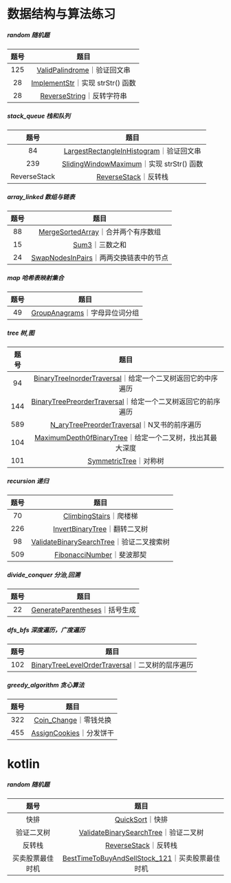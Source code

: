 # 数据结构与算法练习
#####  random 随机题
| 题号 | 题目|
| :---: | :---: |
| 125| [ValidPalindrome](https://github.com/wubobo952/LeetCode/blob/master/random/ValidPalindrome_125.java)｜验证回文串
| 28| [ImplementStr](https://github.com/wubobo952/LeetCode/blob/master/random/ImplementStr_28.java)｜实现 strStr() 函数
| 28| [ReverseString](https://github.com/wubobo952/LeetCode/blob/master/random/ReverseString_344.java)｜反转字符串
#####  stack_queue 栈和队列
| 题号 | 题目|
| :---: | :---: |
| 84| [LargestRectangleInHistogram](https://github.com/wubobo952/LeetCode/blob/master/stack_queue/LargestRectangleInHistogram_84.java)｜验证回文串
| 239| [SlidingWindowMaximum](https://github.com/wubobo952/LeetCode/blob/master/stack_queue/SlidingWindowMaximum_239.java)｜实现 strStr() 函数
| ReverseStack| [ReverseStack](https://github.com/wubobo952/LeetCode/blob/master/stack_queue/ReverseStack.java)｜反转栈
#####  array_linked 数组与链表
| 题号 | 题目|
| :---: | :---: |
| 88| [MergeSortedArray](https://github.com/wubobo952/LeetCode/blob/master/array_linked/MergeSortedArray_88.java)｜合并两个有序数组
| 15| [Sum3](https://github.com/wubobo952/LeetCode/blob/master/array_linked/Sum3_15.java)｜三数之和
| 24| [SwapNodesInPairs](https://github.com/wubobo952/LeetCode/blob/master/array_linked/SwapNodesInPairs_24.java)｜两两交换链表中的节点
#####  map 哈希表映射集合
| 题号 | 题目|
| :---: | :---: |
| 49| [GroupAnagrams](https://github.com/wubobo952/LeetCode/blob/master/map/GroupAnagrams_49.java)｜字母异位词分组
#####  tree 树,图
| 题号 | 题目|
| :---: | :---: |
| 94| [BinaryTreeInorderTraversal](https://github.com/wubobo952/LeetCode/blob/master/tree/BinaryTreeInorderTraversal_94.java)｜给定一个二叉树返回它的中序遍历
| 144| [BinaryTreePreorderTraversal](https://github.com/wubobo952/LeetCode/blob/master/tree/BinaryTreePreorderTraversal_144.java)｜给定一个二叉树返回它的前序遍历
| 589| [N_aryTreePreorderTraversal](https://github.com/wubobo952/LeetCode/blob/master/tree/N_aryTreePreorderTraversal_589.java)｜N叉书的前序遍历
| 104| [MaximumDepth0fBinaryTree](https://github.com/wubobo952/LeetCode/blob/master/tree/MaximumDepth0fBinaryTree_104.java)｜给定一个二叉树，找出其最大深度
| 101| [SymmetricTree](https://github.com/wubobo952/LeetCode/blob/master/tree/SymmetricTree_101.java)｜对称树
##### recursion 递归
| 题号 | 题目|
| :---: | :---: |
| 70| [ClimbingStairs](https://github.com/wubobo952/LeetCode/blob/master/recursion/ClimbingStairs_70.java)｜爬楼梯
| 226| [InvertBinaryTree](https://github.com/wubobo952/LeetCode/blob/master/recursion/InvertBinaryTree_226.java)｜翻转二叉树
| 98| [ValidateBinarySearchTree](https://github.com/wubobo952/LeetCode/blob/master/recursion/ValidateBinarySearchTree_98.java)｜验证二叉搜索树
| 509| [FibonacciNumber](https://github.com/wubobo952/LeetCode/blob/master/recursion/FibonacciNumber_509.java)｜斐波那契
##### divide_conquer 分治,回溯
| 题号 | 题目|
| :---: | :---: |
| 22| [GenerateParentheses](https://github.com/wubobo952/LeetCode/blob/master/divide_conquer/GenerateParentheses_22.java)｜括号生成
##### dfs_bfs 深度遍历，广度遍历
| 题号 | 题目|
| :---: | :---: |
| 102| [BinaryTreeLevelOrderTraversal](https://github.com/wubobo952/LeetCode/blob/master/dfs_bfs/BinaryTreeLevelOrderTraversal_102.java)｜二叉树的层序遍历
##### greedy_algorithm 贪心算法
| 题号 | 题目|
| :---: | :---: |
| 322| [Coin_Change](https://github.com/wubobo952/LeetCode/blob/master/greedy_algorithm/Coin_Change_322.java)｜零钱兑换
| 455| [AssignCookies](https://github.com/wubobo952/LeetCode/blob/master/greedy_algorithm/AssignCookies_455.java)｜分发饼干



# kotlin
#####  random 随机题
| 题号 | 题目|
| :---: | :---: |
| 快排| [QuickSort](https://github.com/wubobo952/LeetCode/blob/master/random/kt/QuickSort.kt)｜快排
| 验证二叉树| [ValidateBinarySearchTree](https://github.com/wubobo952/LeetCode/blob/master/random/kt/ValidateBinarySearchTree.kt)｜验证二叉树
| 反转栈| [ReverseStack](https://github.com/wubobo952/LeetCode/blob/master/random/kt/ReverseStack.kt)｜反转栈
| 买卖股票最佳时机| [BestTimeToBuyAndSellStock_121](https://github.com/wubobo952/LeetCode/blob/master/random/kt/BestTimeToBuyAndSellStock_121.kt)｜买卖股票最佳时机
